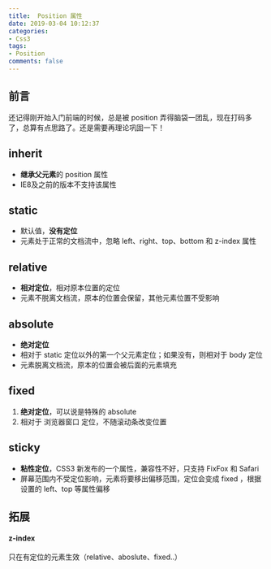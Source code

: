 ```yaml
---
title:  Position 属性
date: 2019-03-04 10:12:37
categories:
- Css3
tags:
- Position
comments: false
---
```


## 前言
还记得刚开始入门前端的时候，总是被 position 弄得脑袋一团乱，现在打码多了，总算有点思路了。还是需要再理论巩固一下！

<!-- more -->

## inherit

- **继承父元素**的 position 属性
- IE8及之前的版本不支持该属性

## static

- 默认值，**没有定位**
- 元素处于正常的文档流中，忽略 left、right、top、bottom 和 z-index 属性

## relative

- **相对定位**，相对原本位置的定位
- 元素不脱离文档流，原本的位置会保留，其他元素位置不受影响

## absolute

- **绝对定位**
- 相对于 static 定位以外的第一个父元素定位；如果没有，则相对于 body 定位
- 元素脱离文档流，原本的位置会被后面的元素填充

## fixed

1. **绝对定位**，可以说是特殊的 absolute
2. 相对于 浏览器窗口 定位，不随滚动条改变位置

## sticky

- **粘性定位**，CSS3 新发布的一个属性，兼容性不好，只支持 FixFox 和 Safari
- 屏幕范围内不受定位影响，元素将要移出偏移范围，定位会变成 fixed ，根据设置的 left、top 等属性偏移

## 拓展

#### z-index

只在有定位的元素生效（relative、aboslute、fixed..）